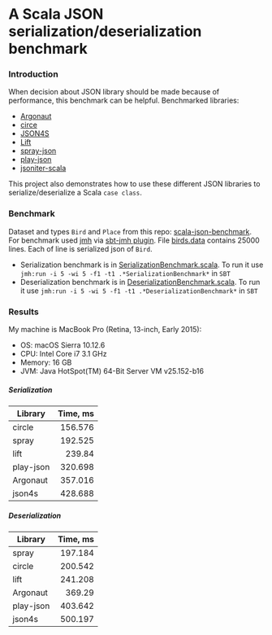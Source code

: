 # A Scala JSON serialization/deserialization benchmark

### Introduction
When decision about JSON library should be made because of performance, this benchmark can be helpful. Benchmarked libraries:
- [Argonaut](https://github.com/argonaut-io/argonaut)
- [circe](https://github.com/circe/circe)
- [JSON4S](https://github.com/json4s/json4s)
- [Lift](https://github.com/lift/framework/tree/master/core/json)
- [spray-json](https://github.com/spray/spray-json)
- [play-json](https://github.com/playframework/play-json)
- [jsoniter-scala](https://github.com/plokhotnyuk/jsoniter-scala)

This project also demonstrates how to use these different JSON libraries to serialize/deserialize a Scala `case class`.

### Benchmark
Dataset and types `Bird` and `Place` from this repo: [scala-json-benchmark](https://github.com/nlw0/scala-json-benchmark). For benchmark used [jmh](https://openjdk.java.net/projects/code-tools/jmh/) via [sbt-jmh plugin](https://github.com/ktoso/sbt-jmh/). File [birds.data](src/main/resources/birds.data) contains 25000 lines. Each of line is serialized json of `Bird`.
- Serialization benchmark is in [SerializationBenchmark.scala](src/main/scala/benchmarks/SerializationBenchmark.scala). To run it use `jmh:run -i 5 -wi 5 -f1 -t1 .*SerializationBenchmark*` in `SBT`
- Deserialization benchmark is in [DeserializationBenchmark.scala](src/main/scala/benchmarks/DeserializationBenchmark.scala). To run it use `jmh:run -i 5 -wi 5 -f1 -t1 .*DeserializationBenchmark*` in `SBT`

### Results
My machine is MacBook Pro (Retina, 13-inch, Early 2015):
- OS: macOS Sierra 10.12.6
- CPU: Intel Core i7 3.1 GHz
- Memory: 16 GB
- JVM: Java HotSpot(TM) 64-Bit Server VM v25.152-b16

##### Serialization
| Library   | Time, ms|
| ----------| -------:|
| circle    | 156.576 |
| spray     | 192.525 |
| lift      | 239.84  |
| play-json | 320.698 |
| Argonaut  | 357.016 |
| json4s    | 428.688 |

##### Deserialization
| Library   | Time, ms|
| ----------| -------:|
| spray     | 197.184 |
| circle    | 200.542 |
| lift      | 241.208 |
| Argonaut  | 369.29  |
| play-json | 403.642 |
| json4s    | 500.197 |

